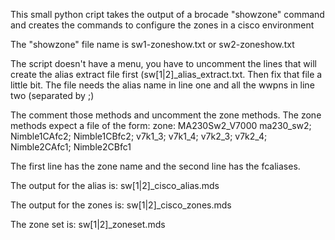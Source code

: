 This small python cript takes the output of a brocade "showzone" command and creates the commands to 
configure the zones in a cisco environment

The "showzone" file name is sw1-zoneshow.txt or sw2-zoneshow.txt

The script doesn't have a menu, you have to uncomment the lines that will create the alias extract file first (sw[1|2]_alias_extract.txt.
Then fix that file a little bit. The file needs the alias name in line one and all the wwpns in line two (separated by ;)

The comment those methods and uncomment the zone methods. The zone methods expect a file of the form:
zone:	MA230Sw2_V7000
		ma230_sw2; Nimble1CAfc2; Nimble1CBfc2; v7k1_3; v7k1_4; v7k2_3; v7k2_4; Nimble2CAfc1; Nimble2CBfc1
    
The first line has the zone name and the second line has the fcaliases.

The output for the alias is:
sw[1|2]_cisco_alias.mds

The output for the zones is:
sw[1|2]_cisco_zones.mds

The zone set is:
sw[1|2]_zoneset.mds



